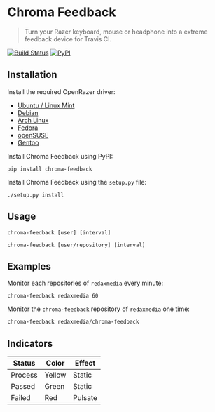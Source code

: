 Chroma Feedback
===============

> Turn your Razer keyboard, mouse or headphone into a extreme feedback device for Travis CI.

[![Build Status](https://img.shields.io/travis/redaxmedia/chroma-feedback.svg)](https://travis-ci.org/redaxmedia/chroma-feedback)
[![PyPI](https://img.shields.io/pypi/v/chroma-feedback.svg)](https://pypi.org/project/chroma-feedback)


Installation
------------

Install the required OpenRazer driver:

* [Ubuntu / Linux Mint](https://openrazer.github.io/#ubuntu)
* [Debian](https://openrazer.github.io/#debian)
* [Arch Linux](https://openrazer.github.io/#arch)
* [Fedora](https://openrazer.github.io/#fedora)
* [openSUSE](https://openrazer.github.io/#opensuse)
* [Gentoo](https://openrazer.github.io/#gentoo)

Install Chroma Feedback using PyPI:

```
pip install chroma-feedback
```

Install Chroma Feedback using the `setup.py` file:

```
./setup.py install
```


Usage
-----

```
chroma-feedback [user] [interval]
```

```
chroma-feedback [user/repository] [interval]
```


Examples
--------

Monitor each repositories of `redaxmedia` every minute:

```
chroma-feedback redaxmedia 60
```

Monitor the `chroma-feedback` repository of `redaxmedia` one time:

```
chroma-feedback redaxmedia/chroma-feedback
```


Indicators
----------

|Status|Color|Effect|
|-|-|-|
|Process|Yellow|Static|
|Passed|Green|Static|
|Failed|Red|Pulsate|

